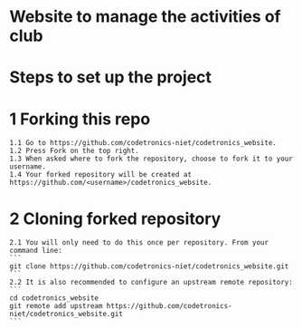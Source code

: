 # Website to manage the activities of club

# Steps to set up the project

# 1 Forking this repo  

    1.1 Go to https://github.com/codetronics-niet/codetronics_website.  
    1.2 Press Fork on the top right.  
    1.3 When asked where to fork the repository, choose to fork it to your username.  
    1.4 Your forked repository will be created at https://github.com/<username>/codetronics_website.  
# 2 Cloning forked repository  

    2.1 You will only need to do this once per repository. From your command line:  
    ```
    git clone https://github.com/codetronics-niet/codetronics_website.git    
    ``` 
    2.2 It is also recommended to configure an upstream remote repository:
    ```
    cd codetronics_website  
    git remote add upstream https://github.com/codetronics-niet/codetronics_website.git  
    ```

